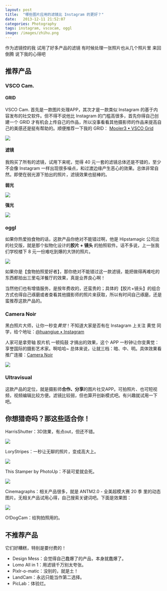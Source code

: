 ```yaml
---
layout: post
title:  "哪些图片应用的滤镜比 Instagram 的更好？"
date:   2013-12-11 21:52:07
categories: Photography
tags: instagram, vscocam, oggl
image: /images/zhihu.png
---
```


作为滤镜控的我 试用了好多产品的滤镜 有时候处理一张照片也从几个照片里 来回倒腾 说下我的心得吧

## 推荐产品

### VSCO Cam.

#### GRID

VSCO Cam. 首先是一款图片处理APP，其次才是一款类似 Instagram 的基于内容发布的社交软件。但不得不说他比 Instagram 的门槛高很多，首先你得自己创建一个 GRID 才有机会上传自己的作品，所以没事看看其他摄影师的作品来提高自己的美感还是挺有帮助的。顺便推荐一下我的 GRID： [Mooler3 • VSCO Grid](http://vsco.co/mooler3/grid/1)

![](/images/zhihu-instagram-1.jpg)

#### 滤镜

我购买了所有的滤镜，试用下来呢，觉得 40 元一套的滤镜总体还是不错的，至少不会像 Instagram 一样出现很多噪点，和过渡边缘产生恶心的效果。总体非常自然。即使在弱光源下拍出的照片，滤镜效果也挺棒的。

**弱光**

![](/images/zhihu-instagram-2.jpg)

**强光**

![](/images/zhihu-instagram-3.jpg)

### oggl

如果你热爱拍食物的话，这款产品你绝对不能错过啊，他是 Hipstamagic 公司出的社交版，就是那个拟物化设计的**胶片 + 镜头** 的拍照软件。话不多说，上一张我们学校楼下 8 元一份难吃到爆的大饼的照片。

![](/images/zhihu-instagram-5.jpg)

如果你是【食物拍照爱好者】，那你绝对不能错过这一款滤镜，能把做得再难吃的东西都拍出三里屯洋餐厅的效果，真是业界良心啊！

当然他们也有增值服务，是按年费收的，还蛮贵的；具体的【胶片+镜头】的组合方式也得自己琢磨或者查看其他摄影师的照片来获取，所以有时间自己琢磨，还是蛮推荐这款产品的。

### Camera Noir

黑白照片大师，让你一秒变*黄觉*！不知道大家是否有在 Instagram 上关注 黄觉 同学，给个地址：[@huangjue • Instagram](https://www.instagram.com/huangjue/)

人家可是拿旁轴 胶片机 一顿捣鼓 才搞出的效果，这个 APP 一秒钟让你变黄觉：享誉国际的摄影艺术家。啊哈哈~
总体来说，让就三档：暗、中、明。具体效果看推广连接：[Camera Noir](https://itunes.apple.com/us/app/camera-noir/id676866002?mt=8)

![](/images/zhihu-instagram-6.jpg)

### Ultravisual

这款产品的定位，就是摄影师**合作、分享**的图片社交APP。可拍照片、也可短视频，视频编辑比较方便。滤镜比较弱，但也算开创新模式吧。有兴趣就试用一下吧。

## 你想猎奇吗？那这些适合你！

HarrisShutter：3D效果，有点out，但还不错。

![](/images/zhihu-instagram-7.jpg)

LoryStripes：一秒让无聊的照片，变成高大上。

![](/images/zhihu-instagram-8.jpg)

This Stamper by PhotoUp：不装可爱就会死。

![](/images/zhihu-instagram-9.jpg)

Cinemagraphs：相关产品很多，就是 ANTM2.0 - 全美超模大赛 20 季 里的动态图片。无相关产品试用心得，自己搜索关键词吧。下面是效果图：

![](/images/zhihu-instagram-0.gif)

O!DogCam：给狗拍照用的。


## 不推荐产品

它们好糟糕，特别是要付费的！

* Design Mess：会觉得自己蠢爆了的产品，本身就蠢爆了。
* Lomo All in 1：用滤镜千万别太夸张。
* Pixlr-o-matic：没别的，就是土！
* LandCam：永远只能当作第二选择。
* PicLab：体验烂。
